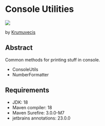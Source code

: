 # Console Utilities

[![](https://jitpack.io/v/Krumuvecis/ConsoleUtils.svg)](https://jitpack.io/#Krumuvecis/ConsoleUtils)

by [Krumuvecis](https://github.com/Krumuvecis)


## Abstract

Common methods for printing stuff in console.
* ConsoleUtils
* NumberFormatter


## Requirements

* JDK: 18
* Maven compiler: 18
* Maven Surefire: 3.0.0-M7
* jetbrains annotations: 23.0.0
